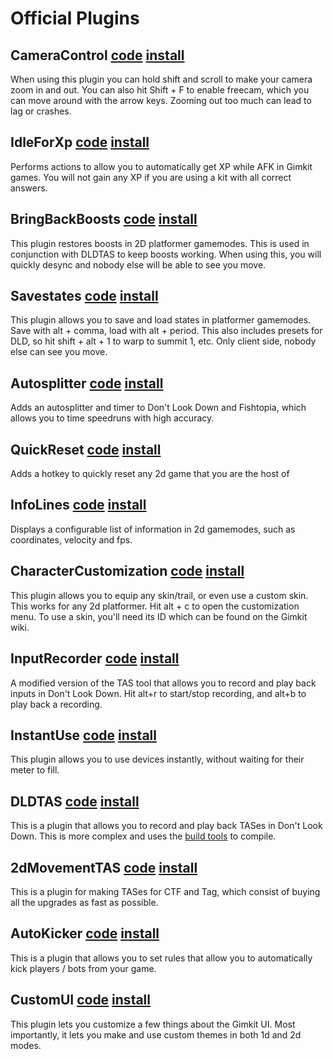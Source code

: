 # Official Plugins

## CameraControl [code](./CameraControl.js) [install](https://thelazysquid.github.io/gimloader/?installUrl=https://raw.githubusercontent.com/TheLazySquid/Gimloader/main/plugins/CameraControl.js)

When using this plugin you can hold shift and scroll to make your camera zoom in and out. You can also hit Shift + F to enable freecam, which you can move around with the arrow keys. Zooming out too much can lead to lag or crashes.

## IdleForXp [code](./IdleForXp.js) [install](https://thelazysquid.github.io/gimloader/?installUrl=https://raw.githubusercontent.com/TheLazySquid/Gimloader/main/plugins/IdleForXp.js)

Performs actions to allow you to automatically get XP while AFK in Gimkit games. You will not gain any XP if you are using a kit with all correct answers.

## BringBackBoosts [code](./BringBackBoosts.js) [install](https://thelazysquid.github.io/gimloader/?installUrl=https://raw.githubusercontent.com/TheLazySquid/Gimloader/main/plugins/BringBackBoosts.js)

This plugin restores boosts in 2D platformer gamemodes. This is used in conjunction with DLDTAS to keep boosts working. When using this, you will quickly desync and nobody else will be able to see you move.

## Savestates [code](./Savestates.js) [install](https://thelazysquid.github.io/gimloader/?installUrl=https://raw.githubusercontent.com/TheLazySquid/Gimloader/main/plugins/Savestates.js)

This plugin allows you to save and load states in platformer gamemodes. Save with alt + comma, load with alt + period. This also includes presets for DLD, so hit shift + alt + 1 to warp to summit 1, etc. Only client side, nobody else can see you move.

## Autosplitter [code](./Autosplitter) [install](https://thelazysquid.github.io/gimloader/?installUrl=https://raw.githubusercontent.com/TheLazySquid/Gimloader/main/plugins/Autosplitter/build/Autosplitter.js)

Adds an autosplitter and timer to Don't Look Down and Fishtopia, which allows you to time speedruns with high accuracy.

## QuickReset [code](./QuickReset.js) [install](https://thelazysquid.github.io/gimloader/?installUrl=https://raw.githubusercontent.com/TheLazySquid/Gimloader/main/plugins/QuickReset.js)

Adds a hotkey to quickly reset any 2d game that you are the host of

## InfoLines [code](./InfoLines) [install](https://thelazysquid.github.io/gimloader/?installUrl=https://raw.githubusercontent.com/TheLazySquid/Gimloader/main/plugins/InfoLines/build/InfoLines.js)

Displays a configurable list of information in 2d gamemodes, such as coordinates, velocity and fps.

## CharacterCustomization [code](./CharacterCustomization/build/CharacterCustomization.js) [install](https://thelazysquid.github.io/gimloader/?installUrl=https://raw.githubusercontent.com/TheLazySquid/Gimloader/main/plugins/CharacterCustomization/build/CharacterCustomization.js)

This plugin allows you to equip any skin/trail, or even use a custom skin. This works for any 2d platformer. Hit alt + c to open the customization menu. To use a skin, you'll need its ID which can be found on the Gimkit wiki.

## InputRecorder [code](./InputRecorder) [install](https://thelazysquid.github.io/gimloader/?installUrl=https://raw.githubusercontent.com/TheLazySquid/Gimloader/main/plugins/InputRecorder/build/InputRecorder.js)

A modified version of the TAS tool that allows you to record and play back inputs in Don't Look Down. Hit alt+r to start/stop recording, and alt+b to play back a recording.

## InstantUse [code](./InstantUse.js) [install](https://thelazysquid.github.io/gimloader/?installUrl=https://raw.githubusercontent.com/TheLazySquid/Gimloader/main/plugins/InstantUse.js)

This plugin allows you to use devices instantly, without waiting for their meter to fill.

## DLDTAS [code](./DLDTAS) [install](https://thelazysquid.github.io/gimloader/?installUrl=https://raw.githubusercontent.com/TheLazySquid/Gimloader/main/plugins/DLDTAS/build/DLDTAS.js)

This is a plugin that allows you to record and play back TASes in Don't Look Down. This is more complex and uses the [build tools](../buildTools) to compile.

## 2dMovementTAS [code](./2dMovementTAS) [install](https://thelazysquid.github.io/gimloader/?installUrl=https://raw.githubusercontent.com/TheLazySquid/Gimloader/main/plugins/2dMovementTAS/build/2dMovementTAS.js)

This is a plugin for making TASes for CTF and Tag, which consist of buying all the upgrades as fast as possible.

## AutoKicker [code](./AutoKicker) [install](https://thelazysquid.github.io/gimloader/?installUrl=https://raw.githubusercontent.com/TheLazySquid/Gimloader/main/plugins/AutoKicker/build/AutoKicker.js)

This is a plugin that allows you to set rules that allow you to automatically kick players / bots from your game.

## CustomUI [code](./CustomUI) [install](https://thelazysquid.github.io/gimloader/?installUrl=https://raw.githubusercontent.com/TheLazySquid/Gimloader/main/plugins/CustomUI/build/CustomUI.js)

This plugin lets you customize a few things about the Gimkit UI. Most importantly, it lets you make and use custom themes in both 1d and 2d modes.